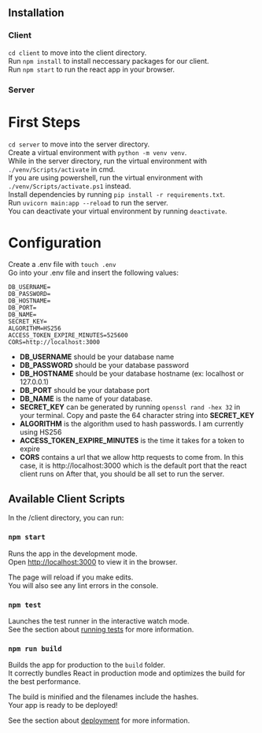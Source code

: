 ## Installation

### Client
`cd client` to move into the client directory.\
Run `npm install` to install neccessary packages for our client.\
Run `npm start` to run the react app in your browser.

### Server
# First Steps
`cd server` to move into the server directory.\
Create a virtual environment with `python -m venv venv`.\
While in the server directory, run the virtual environment with `./venv/Scripts/activate` in cmd.\
If you are using powershell, run the virtual environment with `./venv/Scripts/activate.ps1` instead.\
Install dependencies by running `pip install -r requirements.txt`.\
Run `uvicorn main:app --reload` to run the server.\
You can deactivate your virtual environment by running `deactivate`.
# Configuration
Create a .env file with `touch .env`\
Go into your .env file and insert the following values:
```
DB_USERNAME=
DB_PASSWORD=
DB_HOSTNAME=
DB_PORT=
DB_NAME=
SECRET_KEY=
ALGORITHM=HS256
ACCESS_TOKEN_EXPIRE_MINUTES=525600
CORS=http://localhost:3000
```
* **DB_USERNAME** should be your database name
* **DB_PASSWORD** should be your database password
* **DB_HOSTNAME** should be your database hostname (ex: localhost or 127.0.0.1)
* **DB_PORT** should be your database port 
* **DB_NAME** is the name of your database.
* **SECRET_KEY** can be generated by running `openssl rand -hex 32` in your terminal. Copy and paste the 64 character string into **SECRET_KEY**
* **ALGORITHM** is the algorithm used to hash passwords. I am currently using HS256
* **ACCESS_TOKEN_EXPIRE_MINUTES** is the time it takes for a token to expire
* **CORS** contains a url that we allow http requests to come from. In this case, it is http://localhost:3000 which is the default port that the react client runs on
After that, you should be all set to run the server.

## Available Client Scripts 

In the /client directory, you can run:

### `npm start`

Runs the app in the development mode.\
Open [http://localhost:3000](http://localhost:3000) to view it in the browser.

The page will reload if you make edits.\
You will also see any lint errors in the console.

### `npm test`

Launches the test runner in the interactive watch mode.\
See the section about [running tests](https://facebook.github.io/create-react-app/docs/running-tests) for more information.

### `npm run build`

Builds the app for production to the `build` folder.\
It correctly bundles React in production mode and optimizes the build for the best performance.

The build is minified and the filenames include the hashes.\
Your app is ready to be deployed!

See the section about [deployment](https://facebook.github.io/create-react-app/docs/deployment) for more information.
